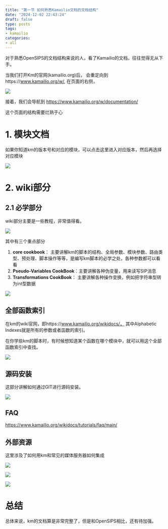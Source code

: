 ```yaml
---
title: "第一节 如何熟悉Kamailio文档的文档结构"
date: "2024-12-02 22:43:24"
draft: false
type: posts
tags:
- kamailio
categories:
- all
---
```


对于熟悉OpenSIPS的文档结构来说的人，看了Kamailio的文档，往往觉得无从下手。

当我们打开Km的官网(kamailio.org)后， 会重定向到https://www.kamailio.org/w/,  在页面的右侧，

![](atta/2024-12-02-22-57-06.png)

接着，我们会导航到 https://www.kamailio.org/w/documentation/

这个页面的结构需要烂熟于心

# 1. 模块文档

如果你知道km的版本号和对应的模块，可以点击这里进入对应版本，然后再选择对应模块

![](atta/2024-12-02-23-03-53.png)


# 2. wiki部分

## 2.1 必学部分
wiki部分主要是一些教程，非常值得看。

![](atta/2024-12-02-23-05-57.png)

其中有三个重点部分
1. **core cookbook**： 主要讲解km的脚本的结构、全局参数、模块参数、路由类型、预处理、脚本操作等等，是编写km脚本的必学之处，各种参数都可以看看
2. **Pseudo-Variables CookBook**：主要讲解各种伪变量，用来读写SIP消息
3. **Transformations CookBook**： 主要讲解各种操作变换，例如把字符串型转为int型数据

![](atta/2024-12-02-23-07-06.png)

## 全部函数索引

在km的wiki官网，即https://www.kamailio.org/wikidocs/， 其中Alphabetic Indexes就是所有的参数或者函数的索引。 

在你学些km的脚本时，有时候想知道某个函数在哪个模块中，就可以用这个全部函数索引中查找。

![](atta/2024-12-07-11-37-37.png)


## 源码安装

这部分讲解如何通过GIT进行源码安装。

![](atta/2024-12-02-23-12-53.png)

## FAQ
https://www.kamailio.org/wikidocs/tutorials/faq/main/

## 外部资源

这里涉及了如何用km和常见的媒体服务器如何集成

![](atta/2024-12-02-23-16-07.png)

![](atta/2024-12-02-23-31-00.png)

![](atta/2024-12-02-23-33-15.png)

# 总结

总体来说，km的文档算是非常完整了，但是和OpenSIPS相比，还有待加强。